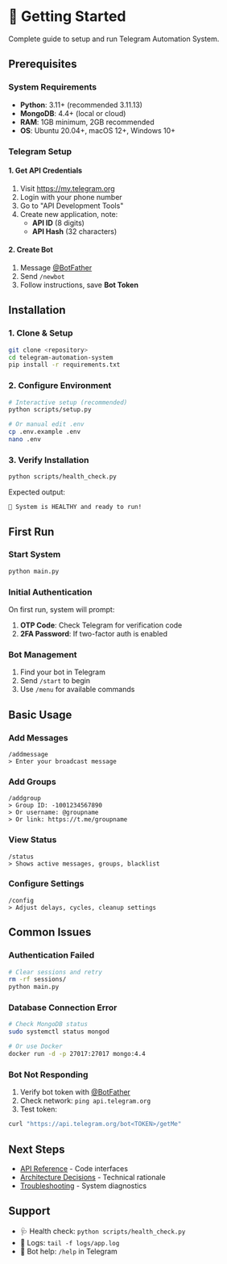# 🚀 Getting Started

Complete guide to setup and run Telegram Automation System.

## Prerequisites

### System Requirements
- **Python**: 3.11+ (recommended 3.11.13)
- **MongoDB**: 4.4+ (local or cloud)
- **RAM**: 1GB minimum, 2GB recommended
- **OS**: Ubuntu 20.04+, macOS 12+, Windows 10+

### Telegram Setup

#### 1. Get API Credentials
1. Visit https://my.telegram.org
2. Login with your phone number
3. Go to "API Development Tools"
4. Create new application, note:
   - **API ID** (8 digits)
   - **API Hash** (32 characters)

#### 2. Create Bot
1. Message [@BotFather](https://t.me/BotFather)
2. Send `/newbot`
3. Follow instructions, save **Bot Token**

## Installation

### 1. Clone & Setup
```bash
git clone <repository>
cd telegram-automation-system
pip install -r requirements.txt
```

### 2. Configure Environment
```bash
# Interactive setup (recommended)
python scripts/setup.py

# Or manual edit .env
cp .env.example .env
nano .env
```

### 3. Verify Installation
```bash
python scripts/health_check.py
```

Expected output:
```
🎉 System is HEALTHY and ready to run!
```

## First Run

### Start System
```bash
python main.py
```

### Initial Authentication
On first run, system will prompt:
1. **OTP Code**: Check Telegram for verification code
2. **2FA Password**: If two-factor auth is enabled

### Bot Management
1. Find your bot in Telegram
2. Send `/start` to begin
3. Use `/menu` for available commands

## Basic Usage

### Add Messages
```
/addmessage
> Enter your broadcast message
```

### Add Groups  
```
/addgroup
> Group ID: -1001234567890
> Or username: @groupname
> Or link: https://t.me/groupname
```

### View Status
```
/status
> Shows active messages, groups, blacklist
```

### Configure Settings
```
/config
> Adjust delays, cycles, cleanup settings
```

## Common Issues

### Authentication Failed
```bash
# Clear sessions and retry
rm -rf sessions/
python main.py
```

### Database Connection Error
```bash
# Check MongoDB status
sudo systemctl status mongod

# Or use Docker
docker run -d -p 27017:27017 mongo:4.4
```

### Bot Not Responding
1. Verify bot token with [@BotFather](https://t.me/BotFather)
2. Check network: `ping api.telegram.org`
3. Test token:
```bash
curl "https://api.telegram.org/bot<TOKEN>/getMe"
```

## Next Steps

- [API Reference](API.md) - Code interfaces
- [Architecture Decisions](decisions/) - Technical rationale
- [Troubleshooting](../scripts/health_check.py) - System diagnostics

## Support

- 🩺 Health check: `python scripts/health_check.py`
- 📝 Logs: `tail -f logs/app.log`
- 🤖 Bot help: `/help` in Telegram